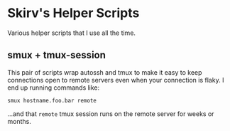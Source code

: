 # Skirv's Helper Scripts

Various helper scripts that I use all the time.

## smux + tmux-session

This pair of scripts wrap autossh and tmux to make it easy to keep
connections open to remote servers even when your connection is flaky.  I
end up running commands like:

    smux hostname.foo.bar remote

...and that `remote` tmux session runs on the remote server for weeks or
months.
